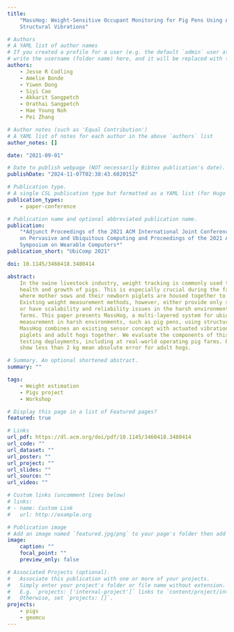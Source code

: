 ```yaml
---
title:
    "MassHog: Weight-Sensitive Occupant Monitoring for Pig Pens Using Actuated
    Structural Vibrations"

# Authors
# A YAML list of author names
# If you created a profile for a user (e.g. the default `admin` user at `content/authors/admin/`),
# write the username (folder name) here, and it will be replaced with their full name and linked to their profile.
authors:
    - Jesse R Codling
    - Amelie Bonde
    - Yiwen Dong
    - Siyi Cao
    - Akkarit Sangpetch
    - Orathai Sangpetch
    - Hae Young Noh
    - Pei Zhang

# Author notes (such as 'Equal Contribution')
# A YAML list of notes for each author in the above `authors` list
author_notes: []

date: "2021-09-01"

# Date to publish webpage (NOT necessarily Bibtex publication's date).
publishDate: "2024-11-07T02:38:43.602015Z"

# Publication type.
# A single CSL publication type but formatted as a YAML list (for Hugo requirements).
publication_types:
    - paper-conference

# Publication name and optional abbreviated publication name.
publication:
    "*Adjunct Proceedings of the 2021 ACM International Joint Conference
    on Pervasive and Ubiquitous Computing and Proceedings of the 2021 ACM International
    Symposium on Wearable Computers*"
publication_short: "UbiComp 2021"

doi: 10.1145/3460418.3480414

abstract:
    In the swine livestock industry, weight tracking is commonly used to track
    health and growth of pigs. This is especially crucial during the farrowing period,
    where mother sows and their newborn piglets are housed together to facilitate nursing.
    Existing weight measurement methods, however, either provide only sporadic snapshots
    or have scalability and reliability issues in the harsh environment of industrial
    farms. This paper presents MassHog, a multi-layered system for ubiquitous weight
    measurement in harsh environments, such as pig pens, using structural vibrations.
    MassHog combines an existing sensor concept with actuated vibrations to weigh both
    piglets and adult hogs together. We evaluate the components of this system through
    testing deployments, including at real-world operating pig farms. Preliminary results
    show less than 2 kg mean absolute error for adult hogs.

# Summary. An optional shortened abstract.
summary: ""

tags:
    - Weight estimation
    - Pigs project
    - Workshop

# Display this page in a list of Featured pages?
featured: true

# Links
url_pdf: https://dl.acm.org/doi/pdf/10.1145/3460418.3480414
url_code: ""
url_dataset: ""
url_poster: ""
url_project: ""
url_slides: ""
url_source: ""
url_video: ""

# Custom links (uncomment lines below)
# links:
# - name: Custom Link
#   url: http://example.org

# Publication image
# Add an image named `featured.jpg/png` to your page's folder then add a caption below.
image:
    caption: ""
    focal_point: ""
    preview_only: false

# Associated Projects (optional).
#   Associate this publication with one or more of your projects.
#   Simply enter your project's folder or file name without extension.
#   E.g. `projects: ['internal-project']` links to `content/project/internal-project/index.md`.
#   Otherwise, set `projects: []`.
projects:
    - pigs
    - geomcu
---
```



